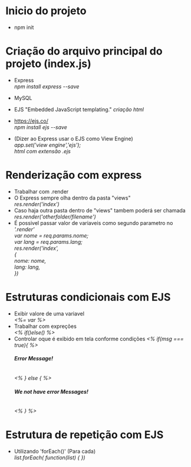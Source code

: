# Inicio do projeto<br>
 - npm init

# Criação do arquivo principal do projeto (index.js)<br>
 - Express <br>
 *npm install express --save*<br>

 - MySQL <br>

 - EJS "Embedded JavaScript templating." *criação html*<br>
 - https://ejs.co/<br>
 *npm install ejs --save*<br>
 - (Dizer ao Express usar o EJS como View Engine)<br>
 *app.set('view engine','ejs');*<br>
 *html com extensão .ejs*


 # Renderização com express
 - Trabalhar com .render<br>
 - O Express sempre olha dentro da pasta "views"<br>
 *res.render('index')*<br>
 - Caso haja outra pasta dentro de "views" tambem poderá ser chamada<br>
 *res.render('otherfolder/filename')*<br>
 - É possivel passar valor de variaveis como segundo parametro no *'.render'*<br>
    *var nome = req.params.nome;*<br>
    *var lang = req.params.lang;*<br>
    *res.render('index',*<br>
    *{*<br>
        *nome: nome,*<br>
        *lang: lang,*<br>
    *})*<br>

# Estruturas condicionais com EJS
 - Exibir valore de uma variavel<br>
    *<%= var %>*<br>
 - Trabalhar com expreções<br>
    *<% if()else() %>*<br>
 - Controlar oque é exibido em tela conforme condições
*<% if(msg === true){ %>*<br>
    *<h4>Error Message!</h4>*<br>
*<% } else { %>*
    *<h4>We not have error Messages!</h4>*<br>
*<% } %>*<br>

# Estrutura de repetição com EJS
 - Utilizando 'forEach()' (Para cada)<br>
 *list.forEach( function(list) { })*<br>